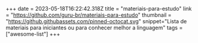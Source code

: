 +++
date = 2023-05-18T16:22:42.318Z
title = "materiais-para-estudo"
link = "https://github.com/guru-br/materiais-para-estudo"
thumbnail = "https://github.githubassets.com/pinned-octocat.svg"
snippet="Lista de materiais para iniciantes ou para conhecer melhor a linguagem"
tags = ["awesome-list"]
+++
